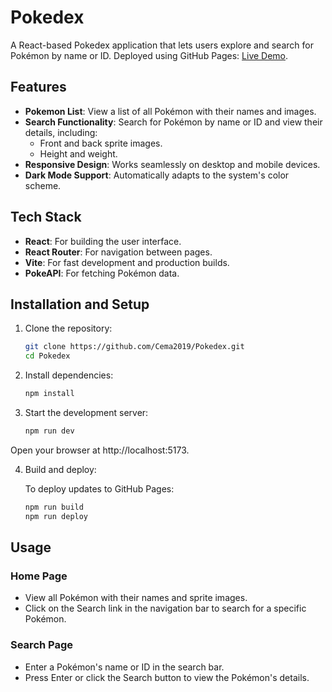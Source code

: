 # Pokedex

A React-based Pokedex application that lets users explore and search for Pokémon by name or ID. Deployed using GitHub Pages: [Live Demo](https://cema2019.github.io/Pokedex/).

## Features

- **Pokemon List**: View a list of all Pokémon with their names and images.
- **Search Functionality**: Search for Pokémon by name or ID and view their details, including:
  - Front and back sprite images.
  - Height and weight.
- **Responsive Design**: Works seamlessly on desktop and mobile devices.
- **Dark Mode Support**: Automatically adapts to the system's color scheme.

## Tech Stack

- **React**: For building the user interface.
- **React Router**: For navigation between pages.
- **Vite**: For fast development and production builds.
- **PokeAPI**: For fetching Pokémon data.

## Installation and Setup

1. Clone the repository:
   ```bash
   git clone https://github.com/Cema2019/Pokedex.git
   cd Pokedex

2. Install dependencies:
    ```bash
    npm install

3. Start the development server:

    ```bash
    npm run dev
Open your browser at http://localhost:5173.

4. Build and deploy: 
    
    To deploy updates to GitHub Pages:

    ```bash
    npm run build
    npm run deploy

## Usage
### Home Page
- View all Pokémon with their names and sprite images.
- Click on the Search link in the navigation bar to search for a specific Pokémon.

### Search Page
- Enter a Pokémon's name or ID in the search bar.
- Press Enter or click the Search button to view the Pokémon's details.